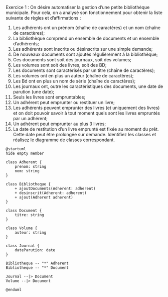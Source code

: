 Exercice 1 : On désire automatiser la gestion d’une petite bibliothèque municipale. Pour cela, on a analysé son
fonctionnement pour obtenir la liste suivante de règles et d’affirmations :
1. Les adhérents ont un prénom (chaîne de caractères) et un nom (chaîne de caractères);
2. La bibliothèque comprend un ensemble de documents et un ensemble d’adhérents;
3. Les adhérents sont inscrits ou désinscrits sur une simple demande;
4. De nouveaux documents sont ajoutés régulièrement à la bibliothèque;
5. Ces documents sont soit des journaux, soit des volumes;
6. Les volumes sont soit des livres, soit des BD;
7. Les documents sont caractérisés par un titre (chaîne de caractères);
8. Les volumes ont en plus un auteur (chaîne de caractères);
9. Les Bd ont en plus un nom de série (chaîne de caractères);
10. Les journaux ont, outre les caractéristiques des documents, une date de parution (une date);
11. Seuls les livres sont empruntables;
12. Un adhérent peut emprunter ou restituer un livre;
13. Les adhérents peuvent emprunter des livres (et uniquement des livres) et on doit pouvoir savoir à tout moment
quels sont les livres empruntés par un adhérent;
14. Un adhérent peut emprunter au plus 3 livres;
15. La date de restitution d’un livre emprunté est fixée au moment du prêt. Cette date peut être prolongée sur
demande.
Identifiez les classes et réalisez le diagramme de classes correspondant.

```plantuml
@startuml
hide empty member

class Adherent {
    prenom: string
    nom: string
}

class Bibliotheque {
    + ajoutDocuments(Adherent: adherent)
    + desinscrit(Adherent: adherent)
    + ajout(Adherent adherent)
}

class Document {
    titre: string
}

class Volume {
    auteur: string
}

class Journal {
    dateParution: date
}

Bibliotheque -- "*" Adherent
Bibliotheque -- "*" Document

Journal --|> Document
Volume --|> Document

@enduml
```